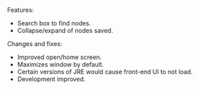 Features:
- Search box to find nodes.
- Collapse/expand of nodes saved.

Changes and fixes:
- Improved open/home screen.
- Maximizes window by default.
- Certain versions of JRE would cause front-end UI to not load.
- Development improved.
